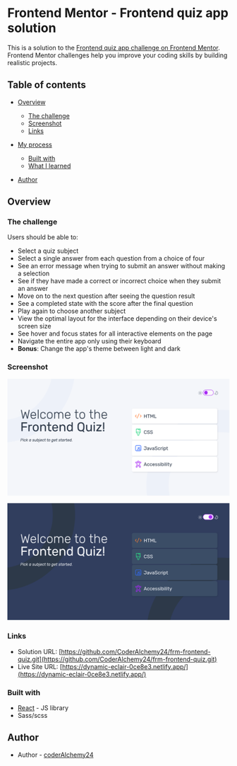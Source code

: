 # Frontend Mentor - Frontend quiz app solution

This is a solution to the [Frontend quiz app challenge on Frontend Mentor](https://www.frontendmentor.io/challenges/frontend-quiz-app-BE7xkzXQnU). Frontend Mentor challenges help you improve your coding skills by building realistic projects. 

## Table of contents

- [Overview](#overview)
  - [The challenge](#the-challenge)
  - [Screenshot](#screenshot)
  - [Links](#links)
- [My process](#my-process)
  - [Built with](#built-with)
  - [What I learned](#what-i-learned)
 
- [Author](#author)



## Overview

### The challenge

Users should be able to:

- Select a quiz subject
- Select a single answer from each question from a choice of four
- See an error message when trying to submit an answer without making a selection
- See if they have made a correct or incorrect choice when they submit an answer
- Move on to the next question after seeing the question result
- See a completed state with the score after the final question
- Play again to choose another subject
- View the optimal layout for the interface depending on their device's screen size
- See hover and focus states for all interactive elements on the page
- Navigate the entire app only using their keyboard
- **Bonus**: Change the app's theme between light and dark

### Screenshot

![./desktop_screenshot_light.png](./desktop_screenshot_light.png)

![./desktop_screenshot_dark.png](./desktop_screenshot_dark.png)


### Links

- Solution URL: [https://github.com/CoderAlchemy24/frm-frontend-quiz.git](https://github.com/CoderAlchemy24/frm-frontend-quiz.git)
- Live Site URL: [https://dynamic-eclair-0ce8e3.netlify.app/](https://dynamic-eclair-0ce8e3.netlify.app/)


### Built with

- [React](https://reactjs.org/) - JS library
- Sass/scss



## Author

- Author - [coderAlchemy24](https://github.com/CoderAlchemy24/frm-frontend-quiz.git)


